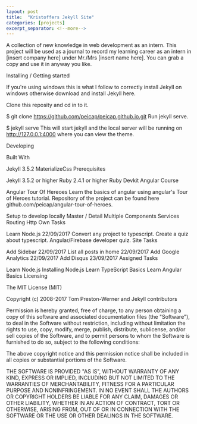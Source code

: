 ```yaml
---
layout: post
title:  "Kristoffers Jekyll Site"
categories: [projects]
excerpt_separator: <!--more-->
---
```

A collection of new knowledge in web development as an intern.
This project will be used as a journal to record my learning career as an intern in [insert company here] under Mr./Mrs [insert name here]. You can grab a copy and use it in anyway you like.

Installing / Getting started

If you're using windows this is what I follow to correctly install Jekyll on windows otherwise download and install Jekyll here.

Clone this reposity and cd in to it.

$ git clone https://github.com/peicap/peicap.github.io.git
Run jekyll serve.

$ jekyll serve
This will start jekyll and the local server will be running on http://127.0.0.1:4000 where you can view the theme.

Developing

Built With

Jekyll 3.5.2
MaterializeCss
Prerequisites

Jekyll 3.5.2 or higher
Ruby 2.4.1 or higher
Ruby Devkit
Angular Course

Angular Tour Of Hereoes
Learn the basics of angular using angular's Tour of Heroes tutorial. Repository of the project can be found here github.com/peicap/angular-tour-of-heroes.

 Setup to develop locally
 Master / Detail
 Multiple Components
 Services
 Routing
 Http
Own Tasks

 Learn Node.js 22/09/2017
 Convert any project to typescript.
 Create a quiz about typescript.
 Angular/Firebase developer quiz.
Site Tasks

 Add Sidebar 22/09/2017
 List all posts in home 22/09/2017
 Add Google Analytics 22/09/2017
 Add Disqus 23/09/2017
Assigned Tasks

 Learn Node.js
 Installing Node.js
 Learn TypeScript Basics
 Learn Angular Basics
Licensing

The MIT License (MIT)

Copyright (c) 2008-2017 Tom Preston-Werner and Jekyll contributors

Permission is hereby granted, free of charge, to any person obtaining a copy of this software and associated documentation files (the "Software"), to deal in the Software without restriction, including without limitation the rights to use, copy, modify, merge, publish, distribute, sublicense, and/or sell copies of the Software, and to permit persons to whom the Software is furnished to do so, subject to the following conditions:

The above copyright notice and this permission notice shall be included in all copies or substantial portions of the Software.

THE SOFTWARE IS PROVIDED "AS IS", WITHOUT WARRANTY OF ANY KIND, EXPRESS OR IMPLIED, INCLUDING BUT NOT LIMITED TO THE WARRANTIES OF MERCHANTABILITY, FITNESS FOR A PARTICULAR PURPOSE AND NONINFRINGEMENT. IN NO EVENT SHALL THE AUTHORS OR COPYRIGHT HOLDERS BE LIABLE FOR ANY CLAIM, DAMAGES OR OTHER LIABILITY, WHETHER IN AN ACTION OF CONTRACT, TORT OR OTHERWISE, ARISING FROM, OUT OF OR IN CONNECTION WITH THE SOFTWARE OR THE USE OR OTHER DEALINGS IN THE SOFTWARE.